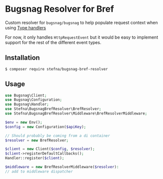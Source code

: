 # Bugsnag Resolver for Bref

Custom resolver for `bugsnag/bugsnag` to help populate request context when using [Type handlers](https://bref.sh/docs/function/handlers.html)

For now, it only handles `HttpRequestEvent` but it would be easy to implement support for the rest of the different event types.

## Installation

    $ composer require stefna/bugsnag-bref-resolver

## Usage

```php
use Bugsnag\Client;
use Bugsnag\Configuration;
use Bugsnag\Handler;
use Stefna\BugsnagBrefResolver\BrefResolver;
use Stefna\BugsnagBrefResolver\Middleware\BrefResolverMiddleware;

$env = new Env();
$config = new Configuration($apiKey);

// Should probably be coming from a di container
$resolver = new BrefResolver;

$client = new Client($config, $resolver);
$client->registerDefaultCallbacks();
Handler::register($client);

$middleware = new BrefResolverMiddleware($resolver):
// add to middleware dispatcher
```
